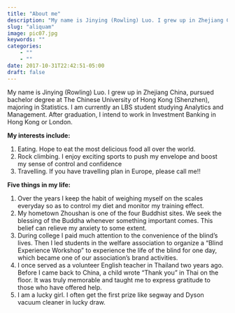 ```yaml
---
title: "About me"
description: "My name is Jinying (Rowling) Luo. I grew up in Zhejiang China, pursued bachelor degree at The Chinese University of Hong Kong (Shenzhen), majoring in Statistics. I am currently an LBS student studying Analytics and Management. After graduation, I intend to work in Investment Banking in Hong Kong or London."
slug: "aliquam"
image: pic07.jpg
keywords: ""
categories: 
    - ""
    - ""
date: 2017-10-31T22:42:51-05:00
draft: false
---
```


My name is Jinying (Rowling) Luo. I grew up in Zhejiang China, pursued bachelor degree at The Chinese University of Hong Kong (Shenzhen), majoring in Statistics. I am currently an LBS student studying Analytics and Management. After graduation, I intend to work in Investment Banking in Hong Kong or London.

**My interests include:**

1. Eating. Hope to eat the most delicious food all over the world.
2. Rock climbing. I enjoy exciting sports to push my envelope and boost my sense of control and confidence
3. Travelling. If you have travelling plan in Europe, please call me!!

**Five things in my life:**

1. Over the years I keep the habit of weighing myself on the scales everyday so as to control my diet and monitor my training effect.
2. My hometown Zhoushan is one of the four Buddhist sites. We seek the blessing of the Buddha whenever something important comes. This belief can relieve my anxiety to some extent.
3. During college I paid much attention to the convenience of the blind’s lives. Then I led students in the welfare association to organize a “Blind Experience Workshop” to experience the life of the blind for one day, which became one of our association’s brand activities.
4. I once served as a volunteer English teacher in Thailand two years ago. Before I came back to China, a child wrote “Thank you” in Thai on the floor. It was truly memorable and taught me to express gratitude to those who have offered help.
5. I am a lucky girl. I often get the first prize like segway and Dyson vacuum cleaner in lucky draw.
